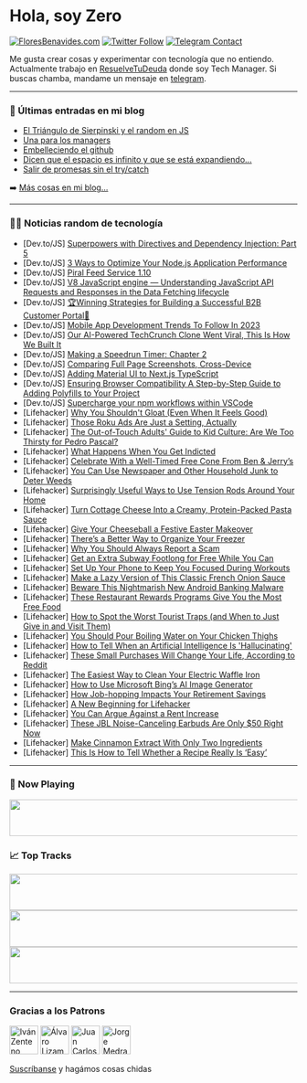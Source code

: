 # Hola, soy Zero

[![FloresBenavides.com](https://img.shields.io/website?down_message=oops&label=MiBlog&style=for-the-badge&up_message=online&url=https%3A%2F%2Ffloresbenavides.com)](https://floresbenavides.com) [![Twitter Follow](https://img.shields.io/twitter/follow/ZeroDragon?color=%231DA1F2&label=Follow&logo=twitter&logoColor=ffffff&style=for-the-badge)](https://twitter.com/zerodragon) [![Telegram Contact](https://img.shields.io/badge/escr%C3%ADbeme-ZeroDragon-%2326A5E4?style=for-the-badge&logo=telegram)](https://t.me/zerodragon)

Me gusta crear cosas y experimentar con tecnología que no entiendo.
Actualmente trabajo en [ResuelveTuDeuda](http://github.com/resuelve) donde soy Tech Manager.
Si buscas chamba, mandame un mensaje en [telegram](https://t.me/zerodragon).

---

### 📕 Últimas entradas en mi blog
<!-- BLOG-POST-LIST:START -->
- [El Triángulo de Sierpinski y el random en JS](https://floresbenavides.com/el-triangulo-de-sierpinski-y-el-random-en-js/)
- [Una para los managers](https://floresbenavides.com/una-para-los-managers/)
- [Embelleciendo el github](https://floresbenavides.com/embelleciendo-el-github/)
- [Dicen que el espacio es infinito y que se está expandiendo…](https://floresbenavides.com/dicen-que-el-espacio-es-infinito-y-que-se-esta-expandiendo/)
- [Salir de promesas sin el try/catch](https://floresbenavides.com/salir-de-promesas-sin-el-try-catch/)
<!-- BLOG-POST-LIST:END -->

➡️ [Más cosas en mi blog...](https://floresbenavides.com)

---

### 👨‍💻 Noticias random de tecnología
<!-- TECH-POSTS:START -->
- [Dev.to/JS] [Superpowers with Directives and Dependency Injection: Part 5](https://dev.to/armandotrue/superpowers-with-directives-and-dependency-injection-part-5-29ff)
- [Dev.to/JS] [3 Ways to Optimize Your Node.js Application Performance](https://dev.to/pavanbelagatti/3-ways-to-optimize-your-nodejs-application-performance-2mo5)
- [Dev.to/JS] [Piral Feed Service 1.10](https://dev.to/smapiot/piral-feed-service-110-5ee)
- [Dev.to/JS] [V8 JavaScript engine — Understanding JavaScript API Requests and Responses in the Data Fetching lifecycle](https://dev.to/rodcast/v8-javascript-engine-understanding-javascript-api-requests-and-responses-in-the-data-fetching-lifecycle-1m6j)
- [Dev.to/JS] [🏆Winning Strategies for Building a Successful B2B Customer Portal🚀](https://dev.to/himadripatelace/winning-strategies-for-building-a-successful-b2b-customer-portal-21gl)
- [Dev.to/JS] [Mobile App Development Trends To Follow In 2023](https://dev.to/infowindtechno/mobile-app-development-trends-to-follow-in-2023-ip)
- [Dev.to/JS] [Our AI-Powered TechCrunch Clone Went Viral, This Is How We Built It](https://dev.to/appwrite/our-ai-powered-techcrunch-clone-went-viral-this-is-how-we-built-it-495d)
- [Dev.to/JS] [Making a Speedrun Timer: Chapter 2](https://dev.to/kevthedev/making-a-speedrun-timer-chapter-2-382d)
- [Dev.to/JS] [Comparing Full Page Screenshots, Cross-Device](https://dev.to/ingosteinke/comparing-full-page-screenshots-cross-device-5ahc)
- [Dev.to/JS] [Adding Material UI to Next.js TypeScript](https://dev.to/arshadalisoomro/adding-material-ui-to-nextjs-typescript-28bg)
- [Dev.to/JS] [Ensuring Browser Compatibility A Step-by-Step Guide to Adding Polyfills to Your Project](https://dev.to/fritzlolpro/ensuring-browser-compatibility-a-step-by-step-guide-to-adding-polyfills-to-your-project-2c6a)
- [Dev.to/JS] [Supercharge your npm workflows within VSCode](https://dev.to/anishkumar/supercharge-your-npm-workflows-within-vscode-38mj)
- [Lifehacker] [Why You Shouldn&#39;t Gloat &lpar;Even When It Feels Good&rpar;](https://lifehacker.com/why-you-shouldnt-gloat-even-when-it-feels-good-1850289355)
- [Lifehacker] [Those Roku Ads Are Just a Setting, Actually](https://lifehacker.com/those-roku-ads-are-just-a-setting-actually-1850287959)
- [Lifehacker] [The Out-of-Touch Adults&#39; Guide to Kid Culture: Are We Too Thirsty for Pedro Pascal?](https://lifehacker.com/the-out-of-touch-adults-guide-to-kid-culture-are-we-to-1850287874)
- [Lifehacker] [What Happens When You Get Indicted](https://lifehacker.com/what-happens-when-you-get-indicted-1850287686)
- [Lifehacker] [Celebrate With a Well-Timed Free Cone From Ben &amp; Jerry’s](https://lifehacker.com/celebrate-with-a-well-timed-free-cone-from-ben-jerry-1850284677)
- [Lifehacker] [You Can Use Newspaper and Other Household Junk to Deter Weeds](https://lifehacker.com/you-can-use-newspaper-and-other-household-junk-to-deter-1850287806)
- [Lifehacker] [Surprisingly Useful Ways to Use Tension Rods Around Your Home](https://lifehacker.com/surprisingly-useful-ways-to-use-tension-rods-around-you-1850287393)
- [Lifehacker] [Turn Cottage Cheese Into a Creamy, Protein-Packed Pasta Sauce](https://lifehacker.com/turn-cottage-cheese-into-a-creamy-protein-packed-pasta-1850285219)
- [Lifehacker] [Give Your Cheeseball a Festive Easter Makeover](https://lifehacker.com/give-your-cheeseball-a-festive-easter-makeover-1850284595)
- [Lifehacker] [There’s a Better Way to Organize Your Freezer](https://lifehacker.com/there-s-a-better-way-to-organize-your-freezer-1850284246)
- [Lifehacker] [Why You Should Always Report a Scam](https://lifehacker.com/why-you-should-always-report-a-scam-1850282865)
- [Lifehacker] [Get an Extra Subway Footlong for Free While You Can](https://lifehacker.com/get-an-extra-subway-footlong-for-free-while-you-can-1850283913)
- [Lifehacker] [Set Up Your Phone to Keep You Focused During Workouts](https://lifehacker.com/set-up-your-phone-to-keep-you-focused-during-workouts-1850283863)
- [Lifehacker] [Make a Lazy Version of This Classic French Onion Sauce](https://lifehacker.com/make-a-lazy-version-of-this-classic-french-onion-sauce-1850283430)
- [Lifehacker] [Beware This Nightmarish New Android Banking Malware](https://lifehacker.com/beware-this-nightmarish-new-android-banking-malware-1850282946)
- [Lifehacker] [These Restaurant Rewards Programs Give You the Most Free Food](https://lifehacker.com/these-restaurant-rewards-programs-give-you-the-most-fre-1850280785)
- [Lifehacker] [How to Spot the Worst Tourist Traps &lpar;and When to Just Give in and Visit Them&rpar;](https://lifehacker.com/how-to-spot-the-worst-tourist-traps-and-when-to-just-g-1850281093)
- [Lifehacker] [You Should Pour Boiling Water on Your Chicken Thighs](https://lifehacker.com/you-should-pour-boiling-water-on-your-chicken-thighs-1850280449)
- [Lifehacker] [How to Tell When an Artificial Intelligence Is &#39;Hallucinating&#39;](https://lifehacker.com/how-to-tell-when-an-artificial-intelligence-is-hallucin-1850280001)
- [Lifehacker] [These Small Purchases Will Change Your Life, According to Reddit](https://lifehacker.com/these-small-purchases-will-change-your-life-according-1850279880)
- [Lifehacker] [The Easiest Way to Clean Your Electric Waffle Iron](https://lifehacker.com/the-easiest-way-to-clean-your-electric-waffle-iron-1850279466)
- [Lifehacker] [How to Use Microsoft Bing’s AI Image Generator](https://lifehacker.com/how-to-use-bing-s-ai-image-generator-to-make-weird-shit-1850279194)
- [Lifehacker] [How Job-hopping Impacts Your Retirement Savings](https://lifehacker.com/how-job-hopping-impacts-your-retirement-savings-1850274503)
- [Lifehacker] [A New Beginning for Lifehacker](https://lifehacker.com/a-new-beginning-for-lifehacker-1850278940)
- [Lifehacker] [You Can Argue Against a Rent Increase](https://lifehacker.com/you-can-argue-against-a-rent-increase-1850278581)
- [Lifehacker] [These JBL Noise-Canceling Earbuds Are Only $50 Right Now](https://lifehacker.com/these-jbl-noise-canceling-earbuds-are-only-50-right-no-1850278993)
- [Lifehacker] [Make Cinnamon Extract With Only Two Ingredients](https://lifehacker.com/make-cinnamon-extract-with-only-two-ingredients-1850278864)
- [Lifehacker] [This Is How to Tell Whether a Recipe Really Is ‘Easy’](https://lifehacker.com/this-is-how-to-tell-whether-a-recipe-really-is-easy-1850277957)<!-- TECH-POSTS:END -->

---

### 🎵 Now Playing
<a href="https://spotify-now-playing-dun.vercel.app/now-playing?open"><img src="https://spotify-now-playing-dun.vercel.app/now-playing" width="540" height="64"></a>

### 📈 Top Tracks
<a href="https://spotify-now-playing-dun.vercel.app/top-tracks?i=1&open"><img src="https://spotify-now-playing-dun.vercel.app/top-tracks?i=1" width="540" height="64"></a>
<a href="https://spotify-now-playing-dun.vercel.app/top-tracks?i=2&open"><img src="https://spotify-now-playing-dun.vercel.app/top-tracks?i=2" width="540" height="64"></a>
<a href="https://spotify-now-playing-dun.vercel.app/top-tracks?i=3&open"><img src="https://spotify-now-playing-dun.vercel.app/top-tracks?i=3" width="540" height="64"></a>

---

### Gracias a los Patrons
[<img src="https://avatars.githubusercontent.com/u/243380?v=4" alt="Iván Zenteno" width="50px">](https://github.com/k001) [<img src="https://avatars.githubusercontent.com/u/19955639?v=4" alt="Álvaro Lizama" width="50px">](https://github.com/alvarolizama) [<img src="https://avatars.githubusercontent.com/u/2718753?v=4" alt="Juan Carlos Ruiz" width="50px">](https://github.com/JuanCrg90) [<img src="https://avatars.githubusercontent.com/u/37025?v=4" alt="Jorge Medrano" width="50px">](https://github.com/h1pp1e) 

[Suscríbanse](https://www.patreon.com/zerodragon) y hagámos cosas chidas
